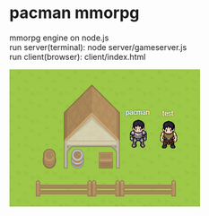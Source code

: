 # pacman mmorpg
mmorpg engine on node.js  
run server(terminal): node server/gameserver.js  
run client(browser): client/index.html  

![screenshots](/screenshots/01.png)

